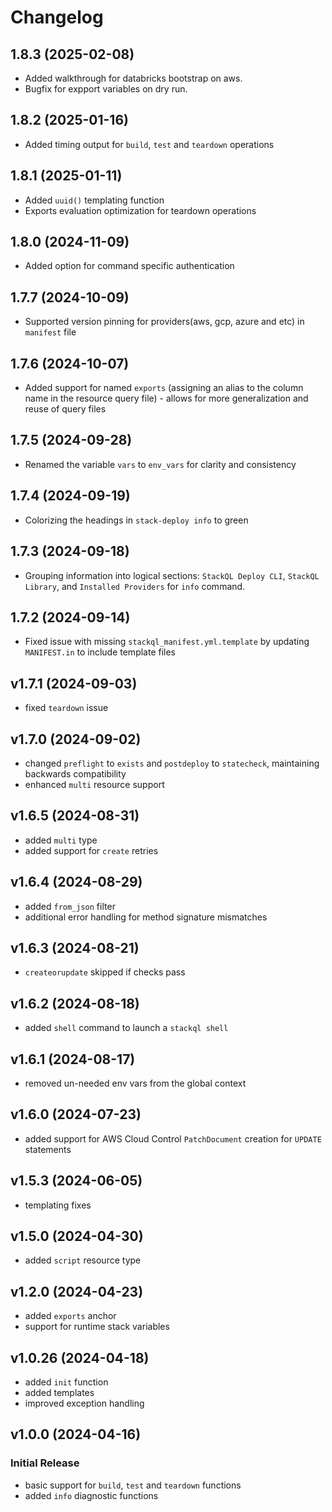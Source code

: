 # Changelog

## 1.8.3 (2025-02-08)

- Added walkthrough for databricks bootstrap on aws.
- Bugfix for expport variables on dry run.

## 1.8.2 (2025-01-16)

- Added timing output for `build`, `test` and `teardown` operations

## 1.8.1 (2025-01-11)

- Added `uuid()` templating function
- Exports evaluation optimization for teardown operations 

## 1.8.0 (2024-11-09)

- Added option for command specific authentication

## 1.7.7 (2024-10-09)

- Supported version pinning for providers(aws, gcp, azure and etc) in `manifest` file

## 1.7.6 (2024-10-07)

- Added support for named `exports` (assigning an alias to the column name in the resource query file) - allows for more generalization and reuse of query files

## 1.7.5 (2024-09-28)

- Renamed the variable `vars` to `env_vars` for clarity and consistency

## 1.7.4 (2024-09-19)

- Colorizing the headings in `stack-deploy info` to green

## 1.7.3 (2024-09-18)

- Grouping information into logical sections: `StackQL Deploy CLI`, `StackQL Library`, and `Installed Providers` for `info` command.

## 1.7.2 (2024-09-14)

- Fixed issue with missing `stackql_manifest.yml.template` by updating `MANIFEST.in` to include template files

## v1.7.1 (2024-09-03)

- fixed `teardown` issue

## v1.7.0 (2024-09-02)

- changed `preflight` to `exists` and `postdeploy` to `statecheck`, maintaining backwards compatibility
- enhanced `multi` resource support

## v1.6.5 (2024-08-31)

- added `multi` type
- added support for `create` retries

## v1.6.4 (2024-08-29)

- added `from_json` filter
- additional error handling for method signature mismatches

## v1.6.3 (2024-08-21)

- `createorupdate` skipped if checks pass

## v1.6.2 (2024-08-18)

- added `shell` command to launch a `stackql shell`

## v1.6.1 (2024-08-17)

- removed un-needed env vars from the global context

## v1.6.0 (2024-07-23)

- added support for AWS Cloud Control `PatchDocument` creation for `UPDATE` statements

## v1.5.3 (2024-06-05)

- templating fixes

## v1.5.0 (2024-04-30)

- added `script` resource type

## v1.2.0 (2024-04-23)

- added `exports` anchor
- support for runtime stack variables

## v1.0.26 (2024-04-18)

- added `init` function
- added templates
- improved exception handling

## v1.0.0 (2024-04-16)

### Initial Release

- basic support for `build`, `test` and `teardown` functions
- added `info` diagnostic functions
